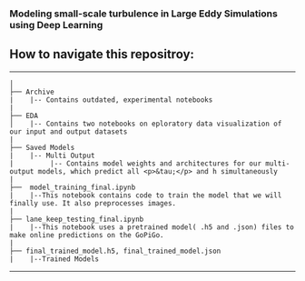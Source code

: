 ### Modeling small-scale turbulence in Large Eddy Simulations using Deep Learning

## How to navigate this repositroy:

------------
    │
    ├── Archive
    |    |-- Contains outdated, experimental notebooks
    |
    ├── EDA
    │    |-- Contains two notebooks on eploratory data visualization of our input and output datasets
    |
    ├── Saved Models
    |    |-- Multi Output
    |         |-- Contains model weights and architectures for our multi-output models, which predict all <p>&tau;</p> and h simultaneously   
    |
    ├──  model_training_final.ipynb
    |    |--This notebook contains code to train the model that we will finally use. It also preprocesses images.
    |
    ├── lane_keep_testing_final.ipynb
    |    |--This notebook uses a pretrained model( .h5 and .json) files to make online predictions on the GoPiGo.
    |
    ├── final_trained_model.h5, final_trained_model.json
    |    |--Trained Models
--------

